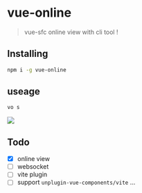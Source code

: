 # vue-online

> vue-sfc online view with cli tool !

## Installing

```bash
npm i -g vue-online
```

## useage

```bash
vo s
```

![](https://plumbiu.github.io/blogImg/image-20230905163618794.png)

## Todo

- [x] online view
- [ ] websocket
- [ ] vite plugin
- [ ] support `unplugin-vue-components/vite` ...